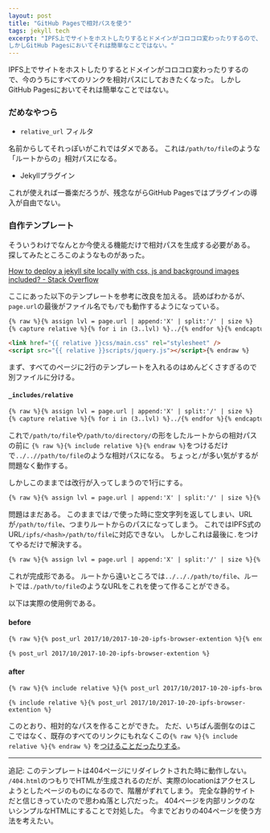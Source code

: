```yaml
---
layout: post
title: "GitHub Pagesで相対パスを使う"
tags: jekyll tech
excerpt: "IPFS上でサイトをホストしたりするとドメインがコロコロ変わったりするので、今のうちにすべてのリンクを相対パスにしておきたくなった。
しかしGitHub Pagesにおいてそれは簡単なことではない。"
---
```


IPFS上でサイトをホストしたりするとドメインがコロコロ変わったりするので、今のうちにすべてのリンクを相対パスにしておきたくなった。
しかしGitHub Pagesにおいてそれは簡単なことではない。

### だめなやつら

- `relative_url` フィルタ

名前からしてそれっぽいがこれではダメである。
これは`/path/to/file`のような「ルートからの」相対パスになる。

- Jekyllプラグイン

これが使えれば一番楽だろうが、残念ながらGitHub Pagesではプラグインの導入が自由でない。

### 自作テンプレート

そういうわけでなんとか今使える機能だけで相対パスを生成する必要がある。
探してみたところこのようなものがあった。

[How to deploy a jekyll site locally with css, js and background images included? - Stack Overflow](https://stackoverflow.com/questions/7985081/how-to-deploy-a-jekyll-site-locally-with-css-js-and-background-images-included)

ここにあった以下のテンプレートを参考に改良を加える。
読めばわかるが、`page.url`の最後がファイル名でも`/`でも動作するようになっている。

```html
{% raw %}{% assign lvl = page.url | append:'X' | split:'/' | size %}
{% capture relative %}{% for i in (3..lvl) %}../{% endfor %}{% endcapture %}

<link href="{{ relative }}css/main.css" rel="stylesheet" />
<script src="{{ relative }}scripts/jquery.js"></script>{% endraw %}
```

まず、すべてのページに2行のテンプレートを入れるのはめんどくさすぎるので別ファイルに分ける。

#### `_includes/relative`

```html
{% raw %}{% assign lvl = page.url | append:'X' | split:'/' | size %}
{% capture relative %}{% for i in (3..lvl) %}../{% endfor %}{% endcapture %}{% endraw %}
```

これで`/path/to/file`や`/path/to/directory/`の形をしたルートからの相対パスの前に
`{% raw %}{% include relative %}{% endraw %}`をつけるだけで`../..//path/to/file`のような相対パスになる。
ちょっと`/`が多い気がするが問題なく動作する。

しかしこのままでは改行が入ってしまうので1行にする。

```html
{% raw %}{% assign lvl = page.url | append:'X' | split:'/' | size %}{% capture relative %}{% for i in (3..lvl) %}../{% endfor %}{% endcapture %}{% endraw %}
```

問題はまだある。
このままでは`/`で使った時に空文字列を返してしまい、URLが`/path/to/file`、つまりルートからのパスになってしまう。
これではIPFS式のURL`/ipfs/<hash>/path/to/file`に対応できない。
しかしこれは最後に`.`をつけてやるだけで解決する。

```html
{% raw %}{% assign lvl = page.url | append:'X' | split:'/' | size %}{% capture relative %}{% for i in (3..lvl) %}../{% endfor %}{% endcapture %}.{% endraw %}
```

これが完成形である。
ルートから遠いところでは`../.././path/to/file`、ルートでは`./path/to/file`のようなURLをこれを使って作ることができる。

以下は実際の使用例である。

#### before

```html
{% raw %}{% post_url 2017/10/2017-10-20-ipfs-browser-extention %}{% endraw %}
```

```
{% post_url 2017/10/2017-10-20-ipfs-browser-extention %}
```

#### after

```html
{% raw %}{% include relative %}{% post_url 2017/10/2017-10-20-ipfs-browser-extention %}{% endraw %}
```

```
{% include relative %}{% post_url 2017/10/2017-10-20-ipfs-browser-extention %}
```

このとおり、相対的なパスを作ることができた。
ただ、いちばん面倒なのはここではなく、既存のすべてのリンクにもれなくこの`{% raw %}{% include relative %}{% endraw %}`
を[つけることだったりする](https://github.com/kotet/kotet.github.io/commit/d0057ecd2a60b48a0ad0901d6f5518ce69a49cf5)。

---

追記: このテンプレートは404ページにリダイレクトされた時に動作しない。
`/404.html`のつもりでHTMLが生成されるのだが、実際のlocationはアクセスしようとしたページのものになるので、階層がずれてしまう。
完全な静的サイトだと信じきっていたので思わぬ落とし穴だった。
404ページを内部リンクのないシンプルなHTMLにすることで対処した。
今までどおりの404ページを使う方法を考えたい。